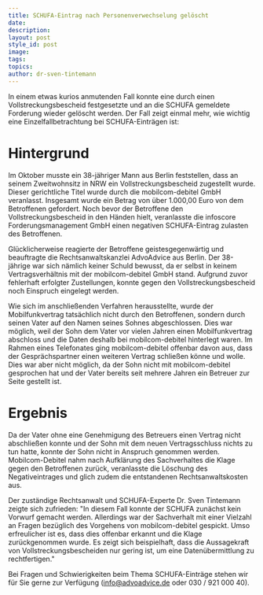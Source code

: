 ```yaml
---
title: SCHUFA-Eintrag nach Personenverwechselung gelöscht
date:
description:
layout: post
style_id: post
image:
tags:
topics:
author: dr-sven-tintemann
---
```


In einem etwas kurios anmutenden Fall konnte eine durch einen Vollstreckungsbescheid festgesetzte und an die SCHUFA gemeldete Forderung wieder gelöscht werden. Der Fall zeigt einmal mehr, wie wichtig eine Einzelfallbetrachtung bei SCHUFA-Einträgen ist:

# Hintergrund

Im Oktober musste ein 38-jähriger Mann aus Berlin feststellen, dass an seinem Zweitwohnsitz in NRW ein Vollstreckungsbescheid zugestellt wurde. Dieser gerichtliche Titel wurde durch die mobilcom-debitel GmbH veranlasst. Insgesamt wurde ein Betrag von über 1.000,00 Euro von dem Betroffenen gefordert. Noch bevor der Betroffene den Vollstreckungsbescheid in den Händen hielt, veranlasste die infoscore Forderungsmanagement GmbH einen negativen SCHUFA-Eintrag zulasten des Betroffenen.

Glücklicherweise reagierte der Betroffene geistesgegenwärtig und beauftragte die Rechtsanwaltskanzlei AdvoAdvice aus Berlin. Der 38-jährige war sich nämlich keiner Schuld bewusst, da er selbst in keinem Vertragsverhältnis mit der mobilcom-debitel GmbH stand. Aufgrund zuvor fehlerhaft erfolgter Zustellungen, konnte gegen den Vollstreckungsbescheid noch Einspruch eingelegt werden.

Wie sich im anschlie&szlig;enden Verfahren herausstellte, wurde der Mobilfunkvertrag tatsächlich nicht durch den Betroffenen, sondern durch seinen Vater auf den Namen seines Sohnes abgeschlossen. Dies war möglich, weil der Sohn dem Vater vor vielen Jahren einen Mobilfunkvertrag abschloss und die Daten deshalb bei mobilcom-debitel hinterlegt waren. Im Rahmen eines Telefonates ging mobilcom-debitel offenbar davon aus, dass der Gesprächspartner einen weiteren Vertrag schlie&szlig;en könne und wolle. Dies war aber nicht möglich, da der Sohn nicht mit mobilcom-debitel gesprochen hat und der Vater bereits seit mehrere Jahren ein Betreuer zur Seite gestellt ist.

# Ergebnis

Da der Vater ohne eine Genehmigung des Betreuers einen Vertrag nicht abschlie&szlig;en konnte und der Sohn mit dem neuen Vertragsschluss nichts zu tun hatte, konnte der Sohn nicht in Anspruch genommen werden. Mobilcom-Debitel nahm nach Aufklärung des Sachverhaltes die Klage gegen den Betroffenen zurück, veranlasste die Löschung des Negativeintrages und glich zudem die entstandenen Rechtsanwaltskosten aus.&nbsp;

Der zuständige Rechtsanwalt und SCHUFA-Experte Dr. Sven Tintemann zeigte sich zufrieden: "In diesem Fall konnte der SCHUFA zunächst kein Vorwurf gemacht werden. Allerdings war der Sachverhalt mit einer Vielzahl an Fragen bezüglich des Vorgehens von mobilcom-debitel gespickt. Umso erfreulicher ist es, dass dies offenbar erkannt und die Klage zurückgenommen wurde. Es zeigt sich beispielhaft, dass die Aussagekraft von Vollstreckungsbescheiden nur gering ist, um eine Datenübermittlung zu rechtfertigen."

Bei Fragen und Schwierigkeiten beim Thema SCHUFA-Einträge stehen wir für Sie gerne zur Verfügung (info@advoadvice.de oder 030 / 921 000 40).&nbsp;

&nbsp;